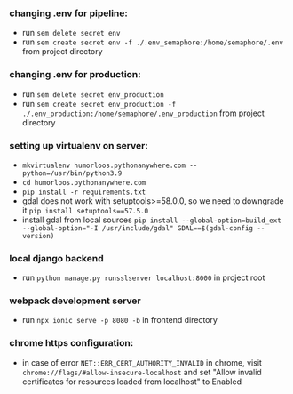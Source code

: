 ### changing .env for pipeline:

- run `sem delete secret env`
- run `sem create secret env -f ./.env_semaphore:/home/semaphore/.env` from project directory

### changing .env for production:

- run `sem delete secret env_production`
- run `sem create secret env_production -f ./.env_production:/home/semaphore/.env_production` from project directory

### setting up virtualenv on server:
- `mkvirtualenv humorloos.pythonanywhere.com --python=/usr/bin/python3.9`
- `cd humorloos.pythonanywhere.com`
- `pip install -r requirements.txt`
- gdal does not work with setuptools>=58.0.0, so we need to downgrade it `pip install setuptools==57.5.0`
- install gdal from local sources
`pip install --global-option=build_ext --global-option="-I /usr/include/gdal" GDAL==$(gdal-config --version)`

### local django backend
- run `python manage.py runsslserver localhost:8000` in project root

### webpack development server
- run `npx ionic serve -p 8080 -b` in frontend directory

### chrome https configuration:
- in case of error `NET::ERR_CERT_AUTHORITY_INVALID` in chrome, visit `chrome://flags/#allow-insecure-localhost` and set "Allow invalid certificates for resources loaded from localhost" to Enabled


